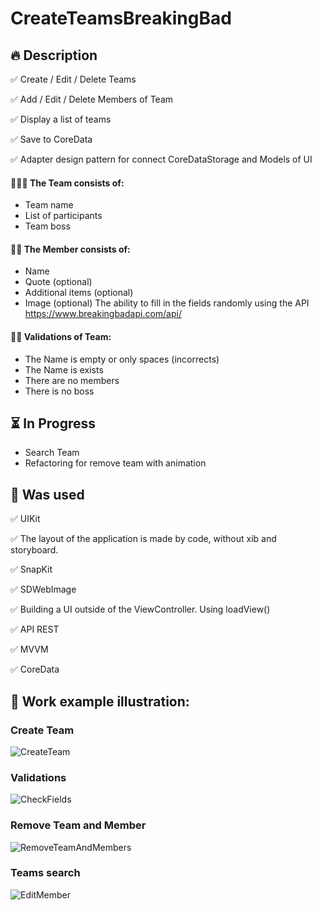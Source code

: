 # CreateTeamsBreakingBad


## 🔥 Description
:white_check_mark: Create / Edit / Delete Teams

:white_check_mark: Add / Edit / Delete Members of Team

:white_check_mark: Display a list of teams

:white_check_mark: Save to CoreData 

:white_check_mark: Adapter design pattern for connect CoreDataStorage and Models of UI 


#### :people_holding_hands: The Team consists of:
- Team name
- List of participants
- Team boss

#### :superhero_man: The Member consists of:
- Name
- Quote (optional)
- Additional items (optional)
- Image (optional)
The ability to fill in the fields randomly using the API https://www.breakingbadapi.com/api/

####  :policewoman: Validations of Team:

- The Name is empty or only spaces (incorrects)
- The Name is exists
- There are no members
- There is no boss


## :hourglass_flowing_sand: In Progress

- Search Team
- Refactoring for remove team with animation


## :kick_scooter: Was used
:white_check_mark: UIKit

:white_check_mark: The layout of the application is made by code, without xib and storyboard.

:white_check_mark: SnapKit

:white_check_mark: SDWebImage

:white_check_mark: Building a UI outside of the ViewController. Using loadView()

:white_check_mark: API REST

:white_check_mark: MVVM

:white_check_mark: CoreData 


## 📱 Work example illustration:

### Create Team
![CreateTeam](https://user-images.githubusercontent.com/31052641/152349256-6a96927c-cbf9-45cc-b8d7-1ace8e11dbad.gif)


### Validations
![CheckFields](https://user-images.githubusercontent.com/31052641/152349364-2d631e3b-f061-49fb-90cb-f68c133f11d4.gif)


### Remove Team and Member
![RemoveTeamAndMembers](https://user-images.githubusercontent.com/31052641/152349518-bf5ad178-6891-4da0-85ad-11314fd48643.gif)


### Teams search
![EditMember](https://user-images.githubusercontent.com/31052641/147358170-795f0fc4-2b45-4a4d-b3c0-2f4f89a0fe5a.gif)




